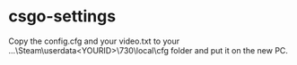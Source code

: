 # csgo-settings


Copy the config.cfg and your video.txt to your ...\Steam\userdata\<YOURID>\730\local\cfg folder and put it on the new PC.
